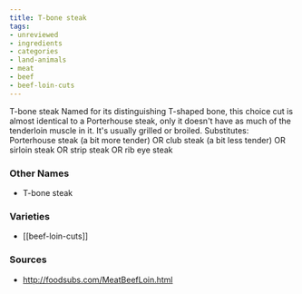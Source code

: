 ```yaml
---
title: T-bone steak
tags:
- unreviewed
- ingredients
- categories
- land-animals
- meat
- beef
- beef-loin-cuts
---
```

T-bone steak Named for its distinguishing T-shaped bone, this choice cut is almost identical to a Porterhouse steak, only it doesn't have as much of the tenderloin muscle in it. It's usually grilled or broiled. Substitutes: Porterhouse steak (a bit more tender) OR club steak (a bit less tender) OR sirloin steak OR strip steak OR rib eye steak

### Other Names

* T-bone steak

### Varieties

* [[beef-loin-cuts]]

### Sources
* http://foodsubs.com/MeatBeefLoin.html
